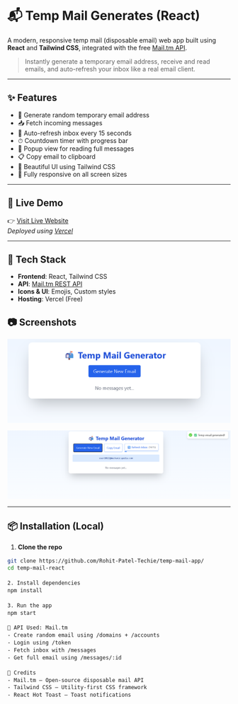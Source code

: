 # 📬 Temp Mail Generates (React)

A modern, responsive temp mail (disposable email) web app built using **React** and **Tailwind CSS**, integrated with the free [Mail.tm API](https://docs.mail.tm/).

> Instantly generate a temporary email address, receive and read emails, and auto-refresh your inbox like a real email client.

---

## ✨ Features

- 📧 Generate random temporary email address
- 📥 Fetch incoming messages
- 🔄 Auto-refresh inbox every 15 seconds
- ⏱ Countdown timer with progress bar
- 📝 Popup view for reading full messages
- 📋 Copy email to clipboard
- 🎨 Beautiful UI using Tailwind CSS
- 📱 Fully responsive on all screen sizes

---

## 🔗 Live Demo

👉 [Visit Live Website](http://temp-mail-two-jade.vercel.app)  
_Deployed using [Vercel](https://vercel.com)_

---

## 🧰 Tech Stack

- **Frontend**: React, Tailwind CSS
- **API**: [Mail.tm REST API](https://docs.mail.tm/)
- **Icons & UI**: Emojis, Custom styles
- **Hosting**: Vercel (Free)

## 📷 Screenshots

![Home](src/assets/screenshots/image-1.png)

![Message](src/assets/screenshots/image-2.png) 

---

## 📦 Installation (Local)

1. **Clone the repo**

```bash
git clone https://github.com/Rohit-Patel-Techie/temp-mail-app/
cd temp-mail-react

2. Install dependencies
npm install

3. Run the app
npm start

📡 API Used: Mail.tm
- Create random email using /domains + /accounts
- Login using /token
- Fetch inbox with /messages
- Get full email using /messages/:id

🙏 Credits
- Mail.tm – Open-source disposable mail API
- Tailwind CSS – Utility-first CSS framework
- React Hot Toast – Toast notifications
